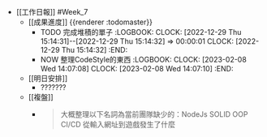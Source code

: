 - [[工作日報]] #Week_7
	- [[成果進度]] {{renderer :todomaster}}
		- TODO 完成堆積的單子
		  :LOGBOOK:
		  CLOCK: [2022-12-29 Thu 15:14:31]--[2022-12-29 Thu 15:14:32] =>  00:00:01
		  CLOCK: [2022-12-29 Thu 15:14:32]
		  :END:
		- NOW 整理CodeStyle的東西
		  :LOGBOOK:
		  CLOCK: [2023-02-08 Wed 14:07:08]
		  CLOCK: [2023-02-08 Wed 14:07:10]
		  :END:
	- [[明日安排]]
		- ???????
	- [[複盤]]
		- > 大概整理以下名詞為當前團隊缺少的：NodeJs SOLID OOP CI/CD 從輸入網址到遊戲發生了什麼